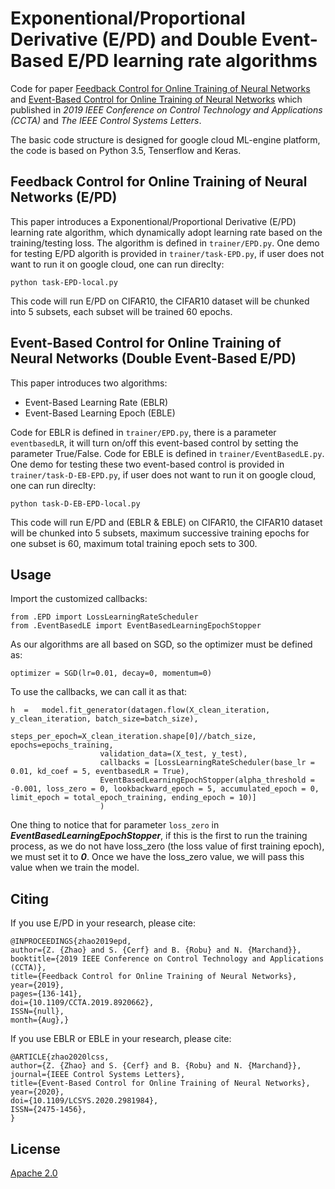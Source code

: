 # Exponentional/Proportional Derivative (E/PD) and Double Event-Based E/PD learning rate algorithms
Code for paper [Feedback Control for Online Training of Neural Networks](https://ieeexplore.ieee.org/document/8920662) and [Event-Based Control for Online Training of Neural Networks](https://ieeexplore.ieee.org/document/9042857) 
which published in *2019 IEEE Conference on Control Technology and Applications (CCTA)* and *The IEEE Control Systems Letters*.

The basic code structure is designed for google cloud ML-engine platform, the code is based on Python 3.5, Tenserflow and Keras.

## Feedback Control for Online Training of Neural Networks (E/PD)
This paper introduces a Exponentional/Proportional Derivative (E/PD) learning rate algorithm, which dynamically adopt learning rate based on the training/testing loss.
The algorithm is defined in `trainer/EPD.py`. One demo for testing E/PD algorith is provided in `trainer/task-EPD.py`, if user does not want to run it on google cloud, one can run direclty:

```python3
python task-EPD-local.py
```
This code will run E/PD on CIFAR10, the CIFAR10 dataset will be chunked into 5 subsets, each subset will be trained 60 epochs.

## Event-Based Control for Online Training of Neural Networks (Double Event-Based E/PD)
This paper introduces two algorithms:

- Event-Based Learning Rate (EBLR)
- Event-Based Learning Epoch (EBLE)

Code for EBLR is defined in `trainer/EPD.py`, there is a parameter `eventbasedLR`, it will turn on/off this event-based control by setting the parameter True/False.
Code for EBLE is defined in `trainer/EventBasedLE.py`.
One demo for testing these two event-based control is provided in `trainer/task-D-EB-EPD.py`, if user does not want to run it on google cloud, one can run direclty:

```python3
python task-D-EB-EPD-local.py
```
This code will run E/PD and (EBLR & EBLE) on CIFAR10, the CIFAR10 dataset will be chunked into 5 subsets, maximum successive training epochs for one subset is 60, maximum total training epoch sets to 300.

## Usage
Import the customized callbacks:
```
from .EPD import LossLearningRateScheduler
from .EventBasedLE import EventBasedLearningEpochStopper
```

As our algorithms are all based on SGD, so the optimizer must be defined as:
```
optimizer = SGD(lr=0.01, decay=0, momentum=0)
```
To use the callbacks, we can call it as that:

```
h  =   model.fit_generator(datagen.flow(X_clean_iteration, y_clean_iteration, batch_size=batch_size),
                    steps_per_epoch=X_clean_iteration.shape[0]//batch_size, epochs=epochs_training,
                    validation_data=(X_test, y_test), 
                    callbacks = [LossLearningRateScheduler(base_lr = 0.01, kd_coef = 5, eventbasedLR = True), 
                    EventBasedLearningEpochStopper(alpha_threshold = -0.001, loss_zero = 0, lookbackward_epoch = 5, accumulated_epoch = 0, limit_epoch = total_epoch_training, ending_epoch = 10)]
                    )
```

One thing to notice that for parameter `loss_zero` in ***EventBasedLearningEpochStopper***, if this is the first to run the training process, as we do not have loss_zero (the loss value of first training epoch), we must set it to ***0***. Once we have the loss_zero value, we will pass this value when we train the model.

## Citing
If you use E/PD in your research, please cite:
```text
@INPROCEEDINGS{zhao2019epd, 
author={Z. {Zhao} and S. {Cerf} and B. {Robu} and N. {Marchand}}, 
booktitle={2019 IEEE Conference on Control Technology and Applications (CCTA)}, 
title={Feedback Control for Online Training of Neural Networks}, 
year={2019}, 
pages={136-141}, 
doi={10.1109/CCTA.2019.8920662}, 
ISSN={null}, 
month={Aug},}
```
If you use EBLR or EBLE in your research, please cite:
```text
@ARTICLE{zhao2020lcss, 
author={Z. {Zhao} and S. {Cerf} and B. {Robu} and N. {Marchand}}, 
journal={IEEE Control Systems Letters}, 
title={Event-Based Control for Online Training of Neural Networks}, 
year={2020}, 
doi={10.1109/LCSYS.2020.2981984}, 
ISSN={2475-1456}, 
}
```
## License
[Apache 2.0](./LICENSE)



